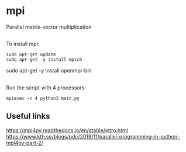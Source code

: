 # mpi
Parallel matrix-vector multiplication 

##
To install mpi:
```
sudo apt-get update
sudo apt-get -y install mpich
```

sudo apt-get -y install openmpi-bin

##
Run the script with 4 processors:
```
mpiexec -n 4 python3 main.py
```

## Useful links
https://mpi4py.readthedocs.io/en/stable/intro.html
https://www.kth.se/blogs/pdc/2019/11/parallel-programming-in-python-mpi4py-part-2/
